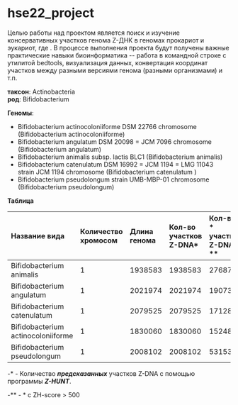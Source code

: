 # hse22_project
Целью работы над проектом является поиск и изучение консервативных участков генома Z-ДНК в геномах прокариот и эукариот, где . В процессе выполнения проекта будут получены важные практические навыки биоинформатика -- работа в командной строке с утилитой bedtools, визуализация данных, конвертация координат участков между разными версиями генома (разными организмами) и т.п.

**таксон**: Actinobacteria  
**род**: Bifidobacterium 

**Геномы**: 
- Bifidobacterium actinocoloniiforme DSM 22766 chromosome  (Bifidobacterium actinocoloniiforme)
- Bifidobacterium angulatum DSM 20098 = JCM 7096 chromosome (Bifidobacterium angulatum)
- Bifidobacterium animalis subsp. lactis BLC1 (Bifidobacterium animalis)
- Bifidobacterium catenulatum DSM 16992 = JCM 1194 = LMG 11043 strain JCM 1194 chromosome (Bifidobacterium catenulatum )
- Bifidobacterium pseudolongum strain UMB-MBP-01 chromosome (Bifidobacterium pseudolongum)

**Таблица** 

|Название вида                        |Количество хромосом| Длина генома  | Кол-во участков Z-DNA* |Кол-во * участков Z-DNA ** |
|:------------------------------------|:------------------|:--------------|:------------------------|:--------------------------|
|Bifidobacterium animalis             | 1                 |1938583        |1938583                  |27687                      |
|Bifidobacterium angulatum            | 1                 |2021974        |2021974                  |19073                      |
|Bifidobacterium catenulatum          | 1                 |2079525        |2079525                  |17128                      |
|Bifidobacterium actinocoloniiforme   | 1                 |1830060        |1830060                  |15248                      |
|Bifidobacterium pseudolongum         | 1                 |2008102        |2008102                  |53153                      |

-* - Количество ***предсказанных*** участков Z-DNA с помощью программы ***Z-HUNT***.

-** - * с ZH-score > 500 
